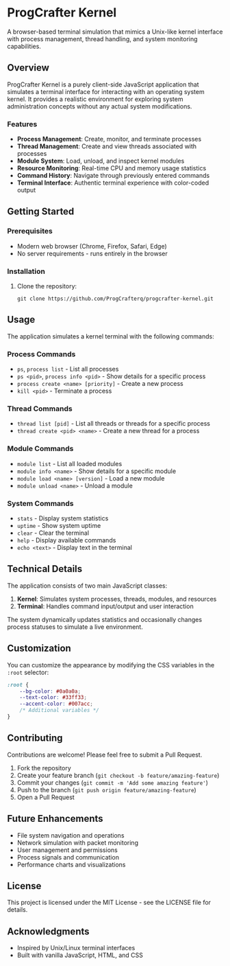 # ProgCrafter Kernel

A browser-based terminal simulation that mimics a Unix-like kernel interface with process management, thread handling, and system monitoring capabilities.

## Overview

ProgCrafter Kernel is a purely client-side JavaScript application that simulates a terminal interface for interacting with an operating system kernel. It provides a realistic environment for exploring system administration concepts without any actual system modifications.

### Features

- **Process Management**: Create, monitor, and terminate processes
- **Thread Management**: Create and view threads associated with processes
- **Module System**: Load, unload, and inspect kernel modules
- **Resource Monitoring**: Real-time CPU and memory usage statistics
- **Command History**: Navigate through previously entered commands
- **Terminal Interface**: Authentic terminal experience with color-coded output

## Getting Started

### Prerequisites

- Modern web browser (Chrome, Firefox, Safari, Edge)
- No server requirements - runs entirely in the browser

### Installation

1. Clone the repository:
   ```
   git clone https://github.com/ProgCrafterq/progcrafter-kernel.git
   ```

## Usage

The application simulates a kernel terminal with the following commands:

### Process Commands

- `ps`, `process list` - List all processes
- `ps <pid>`, `process info <pid>` - Show details for a specific process
- `process create <name> [priority]` - Create a new process
- `kill <pid>` - Terminate a process

### Thread Commands

- `thread list [pid]` - List all threads or threads for a specific process
- `thread create <pid> <name>` - Create a new thread for a process

### Module Commands

- `module list` - List all loaded modules
- `module info <name>` - Show details for a specific module
- `module load <name> [version]` - Load a new module
- `module unload <name>` - Unload a module

### System Commands

- `stats` - Display system statistics
- `uptime` - Show system uptime
- `clear` - Clear the terminal
- `help` - Display available commands
- `echo <text>` - Display text in the terminal

## Technical Details

The application consists of two main JavaScript classes:

1. **Kernel**: Simulates system processes, threads, modules, and resources
2. **Terminal**: Handles command input/output and user interaction

The system dynamically updates statistics and occasionally changes process statuses to simulate a live environment.

## Customization

You can customize the appearance by modifying the CSS variables in the `:root` selector:

```css
:root {
    --bg-color: #0a0a0a;
    --text-color: #33ff33;
    --accent-color: #007acc;
    /* Additional variables */
}
```

## Contributing

Contributions are welcome! Please feel free to submit a Pull Request.

1. Fork the repository
2. Create your feature branch (`git checkout -b feature/amazing-feature`)
3. Commit your changes (`git commit -m 'Add some amazing feature'`)
4. Push to the branch (`git push origin feature/amazing-feature`)
5. Open a Pull Request

## Future Enhancements

- File system navigation and operations
- Network simulation with packet monitoring
- User management and permissions
- Process signals and communication
- Performance charts and visualizations

## License

This project is licensed under the MIT License - see the LICENSE file for details.

## Acknowledgments

- Inspired by Unix/Linux terminal interfaces
- Built with vanilla JavaScript, HTML, and CSS

